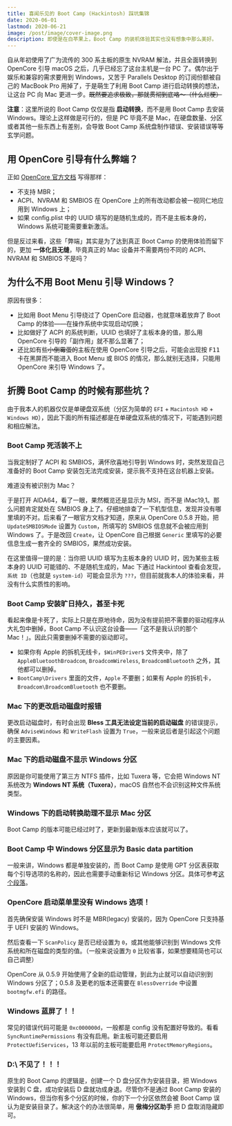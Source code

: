 ```yaml
---
title: 喜闻乐见的 Boot Camp (Hackintosh) 踩坑集锦
date: 2020-06-01
lastmod: 2020-06-21
image: /post/image/cover-image.png
description: 即使是在白苹果上，Boot Camp 的装机体验其实也没有想象中那么美好。
---
```


自从年初使用了广为流传的 300 系主板的原生 NVRAM 解法，并且全面转换到 OpenCore 引导 macOS 之后，几乎已经忘了这台主机是一台 PC 了。偶尔出于娱乐和兼容的需求要用到 Windows，又苦于 Parallels Desktop 的订阅份额被自己的 MacBook Pro 用掉了，于是萌生了利用 Boot Camp 进行启动转换的想法，让这台 PC 向 Mac 更进一步。~~既然要追求极致，那就贯彻到底咯～（什么烂梗）~~

**注意**：这里所说的 Boot Camp 仅仅是指 **启动转换**，而不是用 Boot Camp 去安装 Windows。理论上这样做是可行的，但是 PC 毕竟不是 Mac，在硬盘数量、分区或者其他一些东西上有差别，会导致 Boot Camp 系统盘制作错误、安装错误等等玄学问题。

## 用 OpenCore 引导有什么弊端？

正如 [OpenCore 官方文档](https://github.com/acidanthera/OpenCorePkg/blob/master/Docs/Configuration.pdf) 写得那样：

- 不支持 MBR；
- ACPI、NVRAM 和 SMBIOS 在 OpenCore 上的所有改动都会被一视同仁地应用到 Windows 上；
- 如果 config.plist 中的 UUID 填写的是随机生成的，而不是主板本身的，Windows 系统可能需要重新激活。

但是反过来看，这些「弊端」其实是为了达到真正 Boot Camp 的使用体验而留下的，更加 **一体化且无缝**，毕竟真正的 Mac 设备并不需要两份不同的 ACPI、NVRAM 和 SMBIOS 不是吗？

## 为什么不用 Boot Menu 引导 Windows？

原因有很多：

- 比如用 Boot Menu 引导绕过了 OpenCore 启动器，也就意味着放弃了 Boot Camp 的体验——在操作系统中实现启动切换；
- 比如做好了 ACPI 的系统判断，UUID 也填好了主板本身的值，那么用 OpenCore 引导的「副作用」就不那么显著了；
- 还比如有些~~小倒霉蛋的~~主板在使用 OpenCore 引导之后，可能会出现按 <kbd>F11</kbd> 卡在黑屏而不能进入 Boot Menu 或 BIOS 的情况，那么就别无选择，只能用 OpenCore 来引导 Windows 了。

## 折腾 Boot Camp 的时候有那些坑？

由于我本人的机器仅仅是单硬盘双系统（分区为简单的 `EFI` + `Macintosh HD` + `Windows HD`），因此下面的所有描述都是在单硬盘双系统的情况下，可能遇到问题和相应解法。

### Boot Camp 死活装不上

当我定制好了 ACPI 和 SMBIOS，满怀欣喜地引导到 Windows 时，突然发现自己准备好的 Boot Camp 安装包无法完成安装，提示我不支持在这台机器上安装。

难道没有被识别为 Mac？

于是打开 AIDA64，看了一眼，果然概览还是显示为 MSI，而不是 iMac19,1。那么问题肯定就处在 SMBIOS 身上了。仔细地排查了一下机型信息，发现并没有哪里填的不对。后来看了一眼官方文档才知道，原来从 OpenCore 0.5.8 开始，把 `UpdateSMBIOSMode` 设置为 `Custom`，所填写的 SMBIOS 信息就不会被应用到 Windows 了。于是改回 `Create`，让 OpenCore 自己根据 `Generic` 里填写的必要信息生成一套齐全的 SMBIOS，果然成功安装。

在这里值得一提的是：当你把 UUID 填写为主板本身的 UUID 时，因为某些主板本身的 UUID 可能错的、不是随机生成的，Mac 下通过 Hackintool 查看会发现，`系统 ID`（也就是 `system-id`）可能会显示为 `???`，但目前就我本人的体验来看，并没有什么实质性的影响。

### Boot Camp 安装旷日持久，甚至卡死

看起来像是卡死了，实际上只是在原地待命，因为没有提前把不需要的驱动程序从大礼包中删掉，Boot Camp 不认识这台设备——「这不是我认识的那个 Mac！」。因此只需要删掉不需要的驱动即可。

- 如果你有 Apple 的拆机无线卡，`$WinPEDriver$` 文件夹中，除了 `AppleBluetoothBroadcom`, `BroadcomWireless`, `BroadcomBluetooth` 之外，其他都可以删掉。
- `BootCamp\Drivers` 里面的文件，`Apple` 不要删；如果有 Apple 的拆机卡， `Broadcom\BroadcomBluetooth` 也不要删。

### Mac 下的更改启动磁盘时报错

更改启动磁盘时，有时会出现 **Bless 工具无法设定当前的启动磁盘** 的错误提示，确保 `AdviseWindows` 和 `WriteFlash` 设置为 `True`，一般来说后者是引起这个问题的主要因素。

### Mac 下的启动磁盘不显示 Windows 分区

原因是你可能使用了第三方 NTFS 插件，比如 Tuxera 等，它会把 Windows NT 系统改为 **Windows NT 系统（Tuxera）**，macOS 自然也不会识别这种文件系统类型。

### Windows 下的启动转换助理不显示 Mac 分区

Boot Camp 的版本可能已经过时了，更新到最新版本应该就可以了。

### Boot Camp 中 Windows 分区显示为 Basic data partition

一般来讲，Windows 都是单独安装的，而 Boot Camp 是使用 GPT 分区表获取每个引导选项的名称的，因此也需要手动重新标记 Windows 分区。具体可参考[这个段落](https://oc.skk.moe/12-troubleshooting.html#3-为什么我会在-Boot-Camp-启动硬盘-控制面板-中看到-Basic-data-partition？)。

### OpenCore 启动菜单里没有 Windows 选项！

首先确保安装 Windows 时不是 MBR(legacy) 安装的，因为 OpenCore 只支持基于 UEFI 安装的 Windows。

然后查看一下 `ScanPolicy` 是否已经设置为 `0`，或其他能够识别到 Windows 文件系统和所在磁盘的类型的值。（一般来说设置为 `0` 比较省事，如果想要精简也可以自己调整）

OpenCore 从 0.5.9 开始使用了全新的启动管理，到此为止就可以自动识别到 Windows 分区了；0.5.8 及更老的版本还需要在 `BlessOverride` 中设置 `bootmgfw.efi` 的路径。

### Windows 蓝屏了！！

常见的错误代码可能是 `0xc000000d`，一般都是 config 没有配置好导致的。看看 `SyncRuntimePermissions` 有没有启用。新主板可能还要启用 `ProtectUefiServices`，13 年以前的主板可能要启用 `ProtectMemoryRegions`。

### D:\ 不见了！！！

原生的 Boot Camp 的逻辑是，创建一个 D 盘分区作为安装目录，把 Windows 安装到 C 盘，成功安装后 D 盘就功成身退。尽管你不是通过 Boot Camp 安装的 Windows，但当你有多个分区的时候，你的下一个分区依然会被 Boot Camp 误认为是安装目录了。解决这个的办法很简单，用 **傲梅分区助手** 把 D 盘取消隐藏即可。
